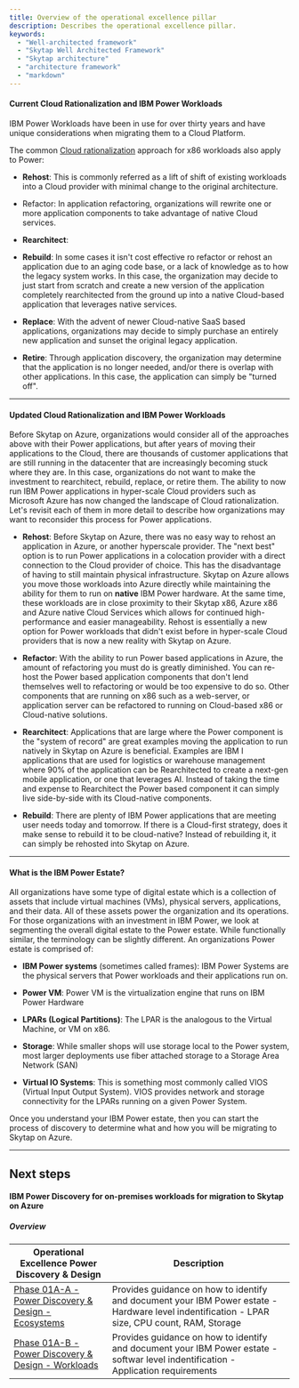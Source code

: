 ```yaml
---
title: Overview of the operational excellence pillar
description: Describes the operational excellence pillar.
keywords:
  - "Well-architected framework"
  - "Skytap Well Architected Framework"
  - "Skytap architecture"
  - "architecture framework"
  - "markdown"
---
```



#### Current Cloud Rationalization and IBM Power Workloads

IBM Power Workloads have been in use for over thirty years and have
unique considerations when migrating them to a Cloud Platform. 

The common [Cloud
rationalization](https://docs.microsoft.com/en-us/azure/cloud-adoption-framework/digital-estate/5-rs-of-rationalization)
approach for x86 workloads also apply to Power:

-   **Rehost**: This is commonly referred as a lift of shift of existing
    workloads into a Cloud provider with minimal change to the original
    architecture.

-   Refactor: In application refactoring, organizations will rewrite one
    or more application components to take advantage of native Cloud
    services.

-   **Rearchitect**:

-   **Rebuild**: In some cases it isn't cost effective ro refactor or
    rehost an application due to an aging code base, or a lack of
    knowledge as to how the legacy system works. In this case, the
    organization may decide to just start from scratch and create a new
    version of the application completely rearchitected from the ground
    up into a native Cloud-based application that leverages native
    services.

-   **Replace**: With the advent of newer Cloud-native SaaS based
    applications, organizations may decide to simply purchase an
    entirely new application and sunset the original legacy application.

-   **Retire**: Through application discovery, the organization may
    determine that the application is no longer needed, and/or there is
    overlap with other applications. In this case, the application can
    simply be "turned off".

--------------------------------------------------------------------- ------------- ----------------------------------------

#### Updated Cloud Rationalization and IBM Power Workloads 

Before Skytap on Azure, organizations would consider all of the
approaches above with their Power applications, but after years of
moving their applications to the Cloud, there are thousands of customer
applications that are still running in the datacenter that are
increasingly becoming stuck where they are. In this case, organizations
do not want to make the investment to rearchitect, rebuild, replace, or
retire them. The ability to now run IBM Power applications in
hyper-scale Cloud providers such as Microsoft Azure has now changed the
landscape of Cloud rationalization. Let's revisit each of them in more
detail to describe how organizations may want to reconsider this process
for Power applications.

-   **Rehost**: Before Skytap on Azure, there was no easy way to rehost
    an application in Azure, or another hyperscale provider. The "next
    best" option is to run Power applications in a colocation provider
    with a direct connection to the Cloud provider of choice. This has
    the disadvantage of having to still maintain physical
    infrastructure. Skytap on Azure allows you move those workloads into
    Azure directly while maintaining the ability for them to run on
    **native** IBM Power hardware. At the same time, these workloads are
    in close proximity to their Skytap x86, Azure x86 and Azure native
    Cloud Services which allows for continued high-performance and
    easier manageability. Rehost is essentially a new option for Power
    workloads that didn't exist before in hyper-scale Cloud providers
    that is now a new reality with Skytap on Azure.

-   **Refactor**: With the ability to run Power based applications in
    Azure, the amount of refactoring you must do is greatly diminished.
    You can re-host the Power based application components that don't
    lend themselves well to refactoring or would be too expensive to do
    so. Other components that are running on x86 such as a web-server,
    or application server can be refactored to running on Cloud-based
    x86 or Cloud-native solutions.

-   **Rearchitect**: Applications that are large where the Power
    component is the "system of record" are great examples moving the
    application to run natively in Skytap on Azure is beneficial.
    Examples are IBM I applications that are used for logistics or
    warehouse management where 90% of the application can be
    Rearchitected to create a next-gen mobile application, or one that
    leverages AI. Instead of taking the time and expense to Rearchitect
    the Power based component it can simply live side-by-side with its
    Cloud-native components.

-   **Rebuild**: There are plenty of IBM Power applications that are
    meeting user needs today and tomorrow. If there is a Cloud-first
    strategy, does it make sense to rebuild it to be cloud-native?
    Instead of rebuilding it, it can simply be rehosted into Skytap on
    Azure.
--------------------------------------------------------------------- ------------- ----------------------------------------

#### What is the IBM Power Estate?

All organizations have some type of digital estate which is a collection
of assets that include virtual machines (VMs), physical servers,
applications, and their data. All of these assets power the organization
and its operations. For those organizations with an investment in IBM
Power, we look at segmenting the overall digital estate to the Power
estate. While functionally similar, the terminology can be slightly
different. An organizations Power estate is comprised of:

-   **IBM Power systems** (sometimes called frames): IBM Power Systems
    are the physical servers that Power workloads and their applications
    run on.

-   **Power VM**: Power VM is the virtualization engine that runs on IBM
    Power Hardware

-   **LPARs (Logical Partitions)**: The LPAR is the analogous to the
    Virtual Machine, or VM on x86.

-   **Storage**: While smaller shops will use storage local to the Power
    system, most larger deployments use fiber attached storage to a
    Storage Area Network (SAN)

-   **Virtual IO Systems**: This is something most commonly called VIOS
    (Virtual Input Output System). VIOS provides network and storage
    connectivity for the LPARs running on a given Power System.

Once you understand your IBM Power estate, then you can start the
process of discovery to determine what and how you will be migrating to
Skytap on Azure.
--------------------------------------------------------------------- ------------- ----------------------------------------
## Next steps
#### IBM Power Discovery for on-premises workloads for migration to Skytap on Azure

##### Overview


| Operational Excellence Power Discovery & Design | Description |
|-------------------|-------------|
| [Phase 01A-A - Power Discovery & Design - Ecosystems](./discoveryecosystems.md) | Provides guidance on how to identify and document your IBM Power estate - Hardware level indentification - LPAR size, CPU count, RAM, Storage  |
| [Phase 01A-B - Power Discovery & Design - Workloads](./discoveryworkloads.md) | Provides guidance on how to identify and document your IBM Power estate - softwar level indentification - Application requirements |
